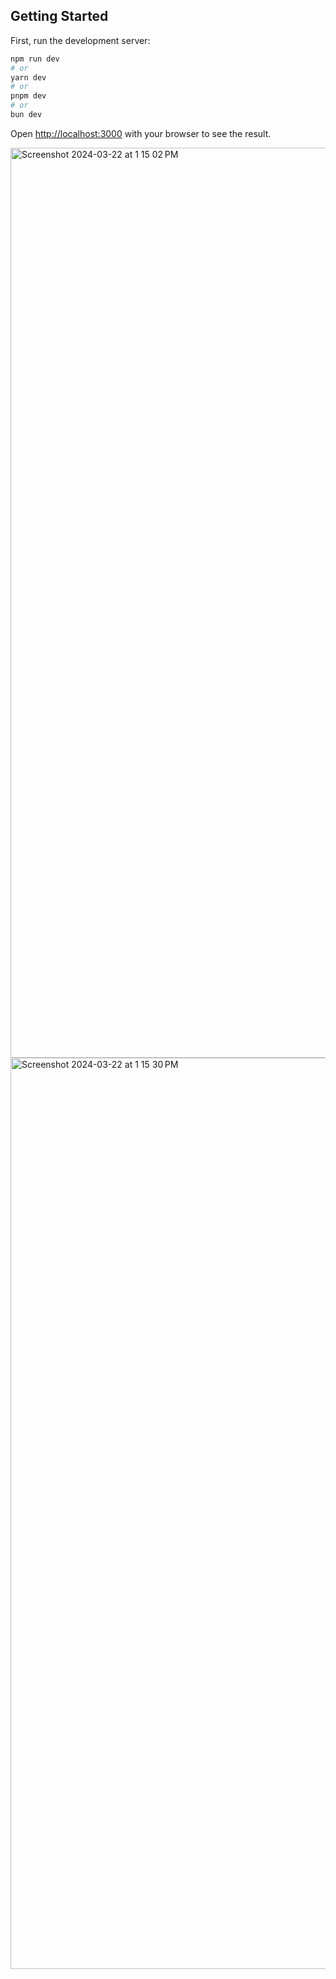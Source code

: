 
## Getting Started

First, run the development server:

```bash
npm run dev
# or
yarn dev
# or
pnpm dev
# or
bun dev
```

Open [http://localhost:3000](http://localhost:3000) with your browser to see the result.

<img width="1456" alt="Screenshot 2024-03-22 at 1 15 02 PM" src="https://github.com/sheru007/unicard_clone/assets/77526923/4764d919-187e-4631-9bec-da212f07fa8e">

<img width="1458" alt="Screenshot 2024-03-22 at 1 15 30 PM" src="https://github.com/sheru007/unicard_clone/assets/77526923/c701fccc-c981-402c-b4c7-735d7773d2c5">


